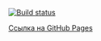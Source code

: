 [![Build status](https://ci.appveyor.com/api/projects/status/gx65rxiu4hdsn5qf?svg=true)](https://ci.appveyor.com/project/ADeoZ/ahj-media-1)

[Ссылка на GitHub Pages](https://adeoz.github.io/ahj-media-1/)
